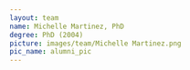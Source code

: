 ```yaml
---
layout: team
name: Michelle Martinez, PhD
degree: PhD (2004)
picture: images/team/Michelle Martinez.png
pic_name: alumni_pic
---
```

